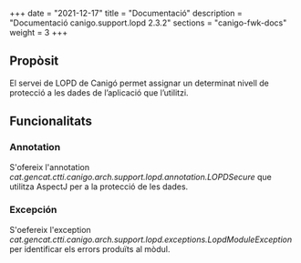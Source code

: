 +++
date        = "2021-12-17"
title       = "Documentació"
description = "Documentació canigo.support.lopd 2.3.2"
sections    = "canigo-fwk-docs"
weight      = 3
+++

## Propòsit

El servei de LOPD de Canigó permet assignar un determinat nivell de protecció a les dades de l’aplicació que l’utilitzi.

## Funcionalitats

### Annotation

S'ofereix l'annotation *cat.gencat.ctti.canigo.arch.support.lopd.annotation.LOPDSecure* que utilitza AspectJ per a la protecció de les dades.

### Excepción

S'oefereix l'exception *cat.gencat.ctti.canigo.arch.support.lopd.exceptions.LopdModuleException* per identificar els errors produïts al mòdul.
